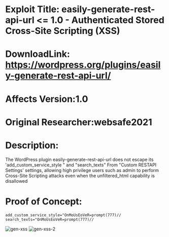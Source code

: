 # Exploit Title: easily-generate-rest-api-url <= 1.0 - Authenticated Stored Cross-Site Scripting (XSS)
# DownloadLink: https://wordpress.org/plugins/easily-generate-rest-api-url/
# Affects Version:1.0
# Original Researcher:websafe2021
# Description:
The WordPress plugin  easily-generate-rest-api-url does not escape its 'add_custom_service_style " and "search_texts" From "Custom RESTAPI Settings' settings, allowing high privilege users such as admin to perform Cross-Site Scripting attacks even when the unfiltered_html capability is disallowed

# Proof of Concept:
```
add_custom_service_style="OnMoUsEoVeR=prompt(777)//
search_texts="OnMoUsEoVeR=prompt(777)//
 ```
 
 
![gen-xss](https://user-images.githubusercontent.com/100707395/156908682-6b57fe64-dd72-4e9d-8f83-06af132c04e0.gif)
![gen-xss-2](https://user-images.githubusercontent.com/100707395/156908685-c8e87ca3-3551-4921-bdcb-c7ac57619e1e.gif)

